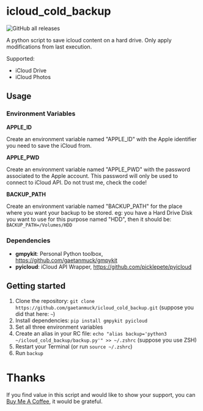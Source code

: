 # icloud_cold_backup

![GitHub all releases](https://img.shields.io/github/downloads/gaetanmuck/icloud_cold_backup/total)

A python script to save icloud content on a hard drive.
Only apply modifications from last execution.

Supported: 
- iCloud Drive
- iCloud Photos

## Usage

### Environment Variables

**APPLE_ID**

Create an environment variable named "APPLE_ID" with the Apple identifier you need to save the iCloud from.

**APPLE_PWD**

Create an environment variable named "APPLE_PWD" with the password associated to the Apple account.
This password will only be used to connect to iCloud API. 
Do not trust me, check the code!

**BACKUP_PATH**

Create an environment variable named "BACKUP_PATH" for the place where you want your backup to be stored.
eg: you have a Hard Drive Disk you want to use for this purpose named "HDD", then it should be: `BACKUP_PATH=/Volumes/HDD`

### Dependencies

- **gmpykit**: Personal Python toolbox, https://github.com/gaetanmuck/gmpykit
- **pyicloud**: iCloud API Wrapper, https://github.com/picklepete/pyicloud

## Getting started

1. Clone the repository: `git clone https://github.com/gaetanmuck/icloud_cold_backup.git` (suppose you did that here: `~`)
2. Install dependencies: `pip install gmpykit pyicloud`
3. Set all three environment variables
4. Create an alias in your RC file: `echo "alias backup='python3 ~/icloud_cold_backup/backup.py'" >> ~/.zshrc` (suppose you use ZSH)
5. Restart your Terminal (or run `source ~/.zshrc`)
6. Run `backup`

# Thanks

If you find value in this script and would like to show your support, you can [Buy Me A Coffee](https://www.buymeacoffee.com/gaetanmuck), it would be grateful.
